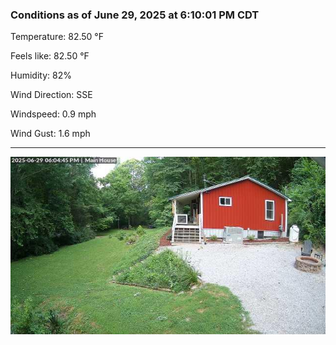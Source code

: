 ### Conditions as of June 29, 2025 at 6:10:01 PM CDT 

Temperature: 82.50 &deg;F

Feels like: 82.50 &deg;F

Humidity: 82%

Wind Direction: SSE

Windspeed: 0.9 mph

Wind Gust: 1.6 mph

---

<img src="./images/latest.jpeg"/>

